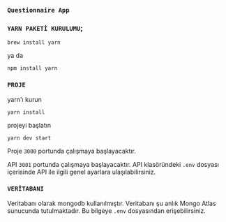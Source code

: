 
### `Questionnaire App`

### `YARN PAKETİ KURULUMU`;

```
brew install yarn
```

ya da

```
npm install yarn
```

### `PROJE`

yarn'ı kurun
```
yarn install
```
projeyi başlatın
```
yarn dev start
```

Proje ```3000``` portunda çalışmaya başlayacaktır.

API ```3001``` portunda çalışmaya başlayacaktır. API klasöründeki ```.env``` dosyası içerisinde API ile ilgili genel ayarlara ulaşılabilirsiniz. 

### `VERİTABANI`

Veritabanı olarak mongodb kullanılmıştır. Veritabanı şu anlık Mongo Atlas sunucunda tutulmaktadır. Bu bilgeye ```.env``` dosyasından erişebilirsiniz.
